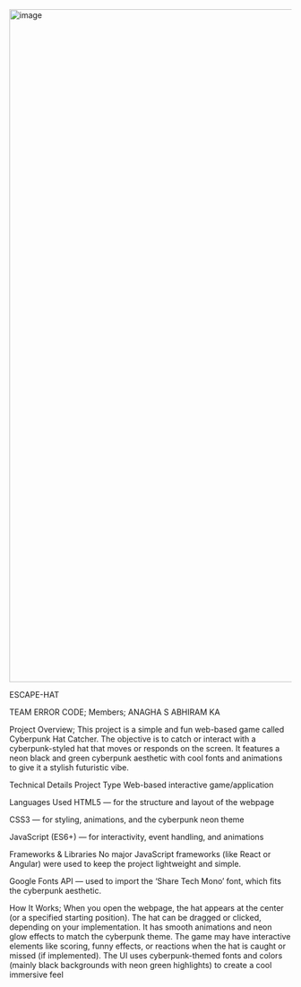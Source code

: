 <img width="3188" height="1202" alt="image" src="https://github.com/user-attachments/assets/0fd279a7-7ba7-40c7-9fe5-2d6927c23110" />

ESCAPE-HAT

TEAM ERROR CODE;
Members;
ANAGHA S
ABHIRAM KA


Project Overview;
This project is a simple and fun web-based game called Cyberpunk Hat Catcher. The objective is to catch or interact with a cyberpunk-styled hat that moves or responds on the screen. It features a neon black and green cyberpunk aesthetic with cool fonts and animations to give it a stylish futuristic vibe.

Technical Details
Project Type
Web-based interactive game/application

Languages Used
HTML5 — for the structure and layout of the webpage

CSS3 — for styling, animations, and the cyberpunk neon theme

JavaScript (ES6+) — for interactivity, event handling, and animations

Frameworks & Libraries
No major JavaScript frameworks (like React or Angular) were used to keep the project lightweight and simple.

Google Fonts API — used to import the ‘Share Tech Mono’ font, which fits the cyberpunk aesthetic.

How It Works;
When you open the webpage, the hat appears at the center (or a specified starting position).
The hat can be dragged or clicked, depending on your implementation.
It has smooth animations and neon glow effects to match the cyberpunk theme.
The game may have interactive elements like scoring, funny effects, or reactions when the hat is caught or missed (if implemented).
The UI uses cyberpunk-themed fonts and colors (mainly black backgrounds with neon green highlights) to create a cool immersive feel


